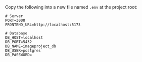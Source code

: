 Copy the following into a new file named `.env` at the project root:

```
# Server
PORT=3000
FRONTEND_URL=http://localhost:5173

# Database
DB_HOST=localhost
DB_PORT=5432
DB_NAME=imageproject_db
DB_USER=postgres
DB_PASSWORD=
```


